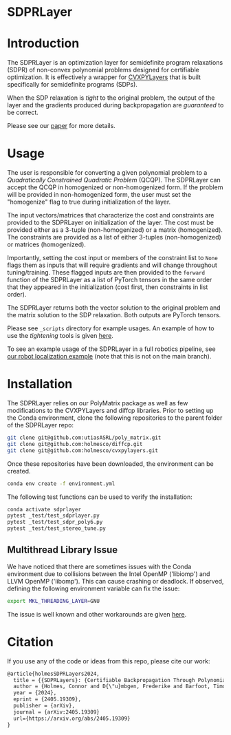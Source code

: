 
# SDPRLayer

# Introduction

The SDPRLayer is an optimization layer for semidefinite program relaxations (SDPR) of non-convex polynomial problems designed for certifiable optimization. It is effectively a wrapper for [CVXPYLayers](https://github.com/cvxgrp/cvxpylayers) that is built specifically for semidefinite programs (SDPs). 

When the SDP relaxation is *tight* to the original problem, the output of the layer and the gradients produced during backpropagation are *guaranteed* to be correct.

Please see our [paper](https://arxiv.org/abs/2405.19309) for more details.

# Usage

The user is responsible for converting a given polynomial problem to a *Quadratically Constrained Quadratic Problem* (QCQP). The SDPRLayer can accept the QCQP in homogenized or non-homogenized form. If the problem will be provided in non-homogenized form, the user must set the "homogenize" flag to true during initialization of the layer.

The input vectors/matrices that characterize the cost and constraints are provided to the SDPRLayer on initialization of the layer. The cost must be provided either as a 3-tuple (non-homogenized) or a matrix (homogenized). The constraints are provided as a list of either 3-tuples (non-homogenized) or matrices (homogenized).

Importantly, setting the cost input or members of the constraint list to `None` flags them as inputs that will require gradients and will change throughout tuning/training. These flagged inputs are then provided to the `forward` function of the SDPRLayer as a list of PyTorch tensors in the same order that they appeared in the initialization (cost first, then constraints in list order).

The SDPRLayer returns both the vector solution to the original problem and the matrix solution to the SDP relaxation. Both outputs are PyTorch tensors.

Please see `_scripts` directory for example usages. An example of how to use the *tightening* tools is given [here](_scripts/tighten_example.ipynb).

To see an example usage of the SDPRLayer in a full robotics pipeline, see [our robot localization example](https://github.com/utiasASRL/deep_learned_visual_features/tree/mat-weight-sdp-version) (note that this is not on the main branch).

# Installation

The SDPRLayer relies on our PolyMatrix package as well as few modifications to the CVXPYLayers and diffcp libraries. Prior to setting up the Conda environment, clone the following repositories to the parent folder of the SDPRLayer repo:

```bash
git clone git@github.com:utiasASRL/poly_matrix.git
git clone git@github.com:holmesco/diffcp.git
git clone git@github.com:holmesco/cvxpylayers.git
```

Once these repositories have been downloaded, the environment can be created.

```bash
conda env create -f environment.yml
```

The following test functions can be used to verify the installation:

```bash
conda activate sdprlayer
pytest _test/test_sdprlayer.py
pytest _test/test_sdpr_poly6.py
pytest _test/test_stereo_tune.py
```

## Multithread Library Issue

We have noticed that there are sometimes issues with the Conda environment due to collisions between the Intel OpenMP ('libiomp') and LLVM OpenMP ('libomp'). This can cause crashing or deadlock. If observed, defining the following environment variable can fix the issue:
```bash
export MKL_THREADING_LAYER=GNU
```

The issue is well known and other workarounds are given [here](https://github.com/joblib/threadpoolctl/blob/master/multiple_openmp.md).

# Citation

If you use any of the code or ideas from this repo, please cite our work:
```txt
@article{holmesSDPRLayers2024,
  title = {{SDPRLayers}: {Certifiable Backpropagation Through Polynomial Optimization Problems} in {Robotics}},
  author = {Holmes, Connor and D{\"u}mbgen, Frederike and Barfoot, Timothy D.},
  year = {2024},
  eprint = {2405.19309},
  publisher = {arXiv},
  journal = {arXiv:2405.19309}
  url={https://arxiv.org/abs/2405.19309}
}
```